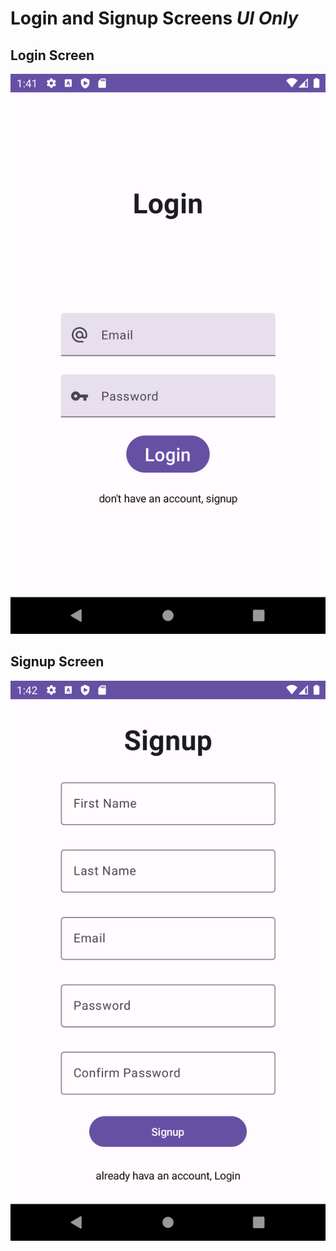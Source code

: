# Login and Signup Screens *UI Only* 

## Login Screen

<img src="Screenshot_login_screen.png">


## Signup Screen

<img src="Screenshot_Signup_page.png">